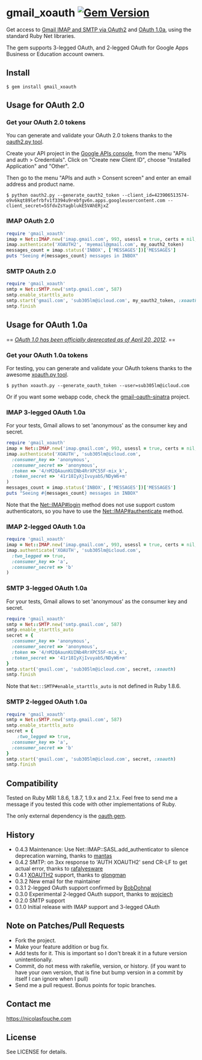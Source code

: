 # gmail_xoauth [![Gem Version](https://badge.fury.io/rb/gmail_xoauth.png)](http://badge.fury.io/rb/gmail_xoauth)

Get access to [Gmail IMAP and SMTP via OAuth2](https://developers.google.com/google-apps/gmail/xoauth2_protocol) and [OAuth 1.0a](https://developers.google.com/google-apps/gmail/oauth_protocol), using the standard Ruby Net libraries.

The gem supports 3-legged OAuth, and 2-legged OAuth for Google Apps Business or Education account owners.

## Install

    $ gem install gmail_xoauth

## Usage for OAuth 2.0

### Get your OAuth 2.0 tokens

You can generate and validate your OAuth 2.0 tokens thanks to the [oauth2.py tool](http://code.google.com/p/google-mail-oauth2-tools/wiki/OAuth2DotPyRunThrough).

Create your API project in the [Google APIs console](https://code.google.com/apis/console/), from the menu "APIs and auth > Credentials". Click on "Create new Client ID", choose "Installed Application" and "Other".

Then go to the menu "APIs and auth > Consent screen" and enter an email address and product name.

    $ python oauth2.py --generate_oauth2_token --client_id=423906513574-o9v6kqt89lefrbfv1f3394u9rebfgv6n.apps.googleusercontent.com --client_secret=5SfdvZsYagblukE5VAhERjxZ

### IMAP OAuth 2.0

```ruby
require 'gmail_xoauth'
imap = Net::IMAP.new('imap.gmail.com', 993, usessl = true, certs = nil, verify = false)
imap.authenticate('XOAUTH2', 'myemail@gmail.com', my_oauth2_token)
messages_count = imap.status('INBOX', ['MESSAGES'])['MESSAGES']
puts "Seeing #{messages_count} messages in INBOX"
```

### SMTP OAuth 2.0

```ruby
require 'gmail_xoauth'
smtp = Net::SMTP.new('smtp.gmail.com', 587)
smtp.enable_starttls_auto
smtp.start('gmail.com', 'sub305lm@icloud.com', my_oauth2_token, :xoauth2)
smtp.finish
```

## Usage for OAuth 1.0a

== *[OAuth 1.0 has been officially deprecated as of April 20, 2012](https://developers.google.com/google-apps/gmail/oauth_protocol)*. ==

### Get your OAuth 1.0a tokens

For testing, you can generate and validate your OAuth tokens thanks to the awesome [xoauth.py tool](http://code.google.com/p/google-mail-xoauth-tools/wiki/XoauthDotPyRunThrough).

    $ python xoauth.py --generate_oauth_token --user=sub305lm@icloud.com

Or if you want some webapp code, check the [gmail-oauth-sinatra](https://github.com/nfo/gmail-oauth-sinatra) project.

### IMAP 3-legged OAuth 1.0a

For your tests, Gmail allows to set 'anonymous' as the consumer key and secret.

```ruby
require 'gmail_xoauth'
imap = Net::IMAP.new('imap.gmail.com', 993, usessl = true, certs = nil, verify = false)
imap.authenticate('XOAUTH', 'sub305lm@icloud.com',
  :consumer_key => 'anonymous',
  :consumer_secret => 'anonymous',
  :token => '4/nM2QAaunKUINb4RrXPC55F-mix_k',
  :token_secret => '41r18IyXjIvuyabS/NDyW6+m'
)
messages_count = imap.status('INBOX', ['MESSAGES'])['MESSAGES']
puts "Seeing #{messages_count} messages in INBOX"
```

Note that the [Net::IMAP#login](http://www.ruby-doc.org/core/classes/Net/IMAP.html#M004191) method does not use support custom authenticators, so you have to use the [Net::IMAP#authenticate](http://www.ruby-doc.org/core/classes/Net/IMAP.html#M004190) method.

### IMAP 2-legged OAuth 1.0a

```ruby
require 'gmail_xoauth'
imap = Net::IMAP.new('imap.gmail.com', 993, usessl = true, certs = nil, verify = false)
imap.authenticate('XOAUTH', 'sub305lm@icloud.com',
  :two_legged => true,
  :consumer_key => 'a',
  :consumer_secret => 'b'
)
```

### SMTP 3-legged OAuth 1.0a

For your tests, Gmail allows to set 'anonymous' as the consumer key and secret.

```ruby
require 'gmail_xoauth'
smtp = Net::SMTP.new('smtp.gmail.com', 587)
smtp.enable_starttls_auto
secret = {
  :consumer_key => 'anonymous',
  :consumer_secret => 'anonymous',
  :token => '4/nM2QAaunKUINb4RrXPC55F-mix_k',
  :token_secret => '41r18IyXjIvuyabS/NDyW6+m'
}
smtp.start('gmail.com', 'sub305lm@icloud.com', secret, :xoauth)
smtp.finish
```

Note that `Net::SMTP#enable_starttls_auto` is not defined in Ruby 1.8.6.

### SMTP 2-legged OAuth 1.0a

```ruby
require 'gmail_xoauth'
smtp = Net::SMTP.new('smtp.gmail.com', 587)
smtp.enable_starttls_auto
secret = {
	:two_legged => true,
  :consumer_key => 'a',
  :consumer_secret => 'b'
}
smtp.start('gmail.com', 'sub305lm@icloud.com', secret, :xoauth)
smtp.finish
```

## Compatibility

Tested on Ruby MRI 1.8.6, 1.8.7, 1.9.x and 2.1.x. Feel free to send me a message if you tested this code with other implementations of Ruby.

The only external dependency is the [oauth gem](http://rubygems.org/gems/oauth).

## History

* 0.4.3 Maintenance: Use Net::IMAP::SASL.add_authenticator to silence deprecation warning, thanks to [mantas](https://github.com/mantas)
* 0.4.2 SMTP: on 3xx response to 'AUTH XOAUTH2' send CR-LF to get actual error, thanks to [rafalyesware](https://github.com/rafalyesware)
* 0.4.1 [XOAUTH2](https://developers.google.com/google-apps/gmail/xoauth2_protocol) support, thanks to [glongman](https://github.com/glongman)
* 0.3.2 New email for the maintainer
* 0.3.1 2-legged OAuth support confirmed by [BobDohnal](https://github.com/BobDohnal)
* 0.3.0 Experimental 2-legged OAuth support, thanks to [wojciech](https://github.com/wojciech)
* 0.2.0 SMTP support
* 0.1.0 Initial release with IMAP support and 3-legged OAuth

## Note on Patches/Pull Requests

* Fork the project.
* Make your feature addition or bug fix.
* Add tests for it. This is important so I don't break it in a
  future version unintentionally.
* Commit, do not mess with rakefile, version, or history.
  (if you want to have your own version, that is fine but bump version in a commit by itself I can ignore when I pull)
* Send me a pull request. Bonus points for topic branches.

## Contact me

https://nicolasfouche.com

## License

See LICENSE for details.

